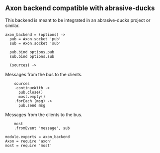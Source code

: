 Axon backend compatible with abrasive-ducks
-------------------------------------------

This backend is meant to be integrated in an abrasive-ducks project or similar.

    axon_backend = (options) ->
      pub = Axon.socket 'pub'
      sub = Axon.socket 'sub'

      pub.bind options.pub
      sub.bind options.sub

      (sources) ->

Messages from the bus to the clients.

        sources
        .continueWith ->
          pub.close()
          most.empty()
        .forEach (msg) ->
          pub.send msg

Messages from the clients to the bus.

        most
        .fromEvent 'message', sub

    module.exports = axon_backend
    Axon = require 'axon'
    most = require 'most'
